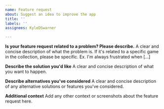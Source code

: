 ```yaml
---
name: Feature request
about: Suggest an idea to improve the app
title: ''
labels: ''
assignees: KyleDSwarner

---
```


**Is your feature request related to a problem? Please describe.**
A clear and concise description of what the problem is. If it's related to a specific game in the collection, please be specific. Ex. I'm always frustrated when [...]

**Describe the solution you'd like**
A clear and concise description of what you want to happen.

**Describe alternatives you've considered**
A clear and concise description of any alternative solutions or features you've considered.

**Additional context**
Add any other context or screenshots about the feature request here.
